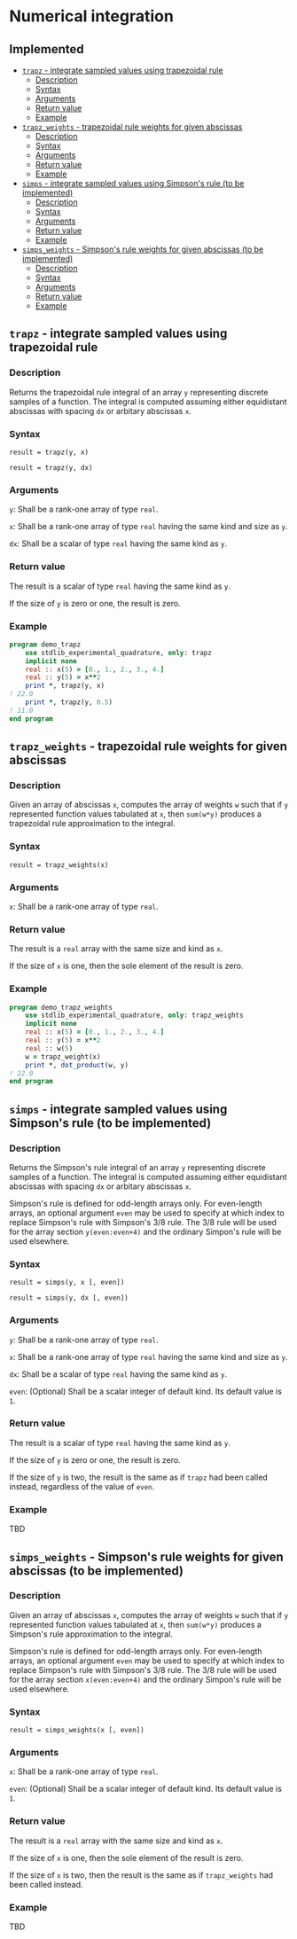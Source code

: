 # Numerical integration

## Implemented

<!-- vim-markdown-toc GFM -->

* [`trapz` - integrate sampled values using trapezoidal rule](#trapz---integrate-sampled-values-using-trapezoidal-rule)
	* [Description](#description)
	* [Syntax](#syntax)
	* [Arguments](#arguments)
	* [Return value](#return-value)
	* [Example](#example)
* [`trapz_weights` - trapezoidal rule weights for given abscissas](#trapz_weights---trapezoidal-rule-weights-for-given-abscissas)
	* [Description](#description-1)
	* [Syntax](#syntax-1)
	* [Arguments](#arguments-1)
	* [Return value](#return-value-1)
	* [Example](#example-1)
* [`simps` - integrate sampled values using Simpson's rule (to be implemented)](#simps---integrate-sampled-values-using-simpsons-rule-to-be-implemented)
	* [Description](#description-2)
	* [Syntax](#syntax-2)
	* [Arguments](#arguments-2)
	* [Return value](#return-value-2)
	* [Example](#example-2)
* [`simps_weights` - Simpson's rule weights for given abscissas (to be implemented)](#simps_weights---simpsons-rule-weights-for-given-abscissas-to-be-implemented)
	* [Description](#description-3)
	* [Syntax](#syntax-3)
	* [Arguments](#arguments-3)
	* [Return value](#return-value-3)
	* [Example](#example-3)

<!-- vim-markdown-toc -->

## `trapz` - integrate sampled values using trapezoidal rule

### Description

Returns the trapezoidal rule integral of an array `y` representing discrete samples of a function. The integral is computed assuming either equidistant abscissas with spacing `dx` or arbitary abscissas `x`.

### Syntax

`result = trapz(y, x)`

`result = trapz(y, dx)`

### Arguments

`y`: Shall be a rank-one array of type `real`.

`x`: Shall be a rank-one array of type `real` having the same kind and size as `y`. 

`dx`: Shall be a scalar of type `real` having the same kind as `y`.

### Return value

The result is a scalar of type `real` having the same kind as `y`.

If the size of `y` is zero or one, the result is zero.

### Example

```fortran
program demo_trapz
    use stdlib_experimental_quadrature, only: trapz
    implicit none
    real :: x(5) = [0., 1., 2., 3., 4.]
    real :: y(5) = x**2
    print *, trapz(y, x) 
! 22.0
    print *, trapz(y, 0.5) 
! 11.0
end program
```

## `trapz_weights` - trapezoidal rule weights for given abscissas

### Description

Given an array of abscissas `x`, computes the array of weights `w` such that if `y` represented function values tabulated at `x`, then `sum(w*y)` produces a trapezoidal rule approximation to the integral.

### Syntax

`result = trapz_weights(x)`

### Arguments

`x`: Shall be a rank-one array of type `real`.

### Return value

The result is a `real` array with the same size and kind as `x`.

If the size of `x` is one, then the sole element of the result is zero.

### Example

```fortran
program demo_trapz_weights
    use stdlib_experimental_quadrature, only: trapz_weights
    implicit none
    real :: x(5) = [0., 1., 2., 3., 4.]
    real :: y(5) = x**2
    real :: w(5) 
    w = trapz_weight(x)
    print *, dot_product(w, y)
! 22.0
end program

```

## `simps` - integrate sampled values using Simpson's rule (to be implemented)

### Description

Returns the Simpson's rule integral of an array `y` representing discrete samples of a function. The integral is computed assuming either equidistant abscissas with spacing `dx` or arbitary abscissas `x`. 

Simpson's rule is defined for odd-length arrays only. For even-length arrays, an optional argument `even` may be used to specify at which index to replace Simpson's rule with Simpson's 3/8 rule. The 3/8 rule will be used for the array section `y(even:even+4)` and the ordinary Simpon's rule will be used elsewhere.

### Syntax

`result = simps(y, x [, even])`

`result = simps(y, dx [, even])`

### Arguments

`y`: Shall be a rank-one array of type `real`.

`x`: Shall be a rank-one array of type `real` having the same kind and size as `y`. 

`dx`: Shall be a scalar of type `real` having the same kind as `y`.

`even`: (Optional) Shall be a scalar integer of default kind. Its default value is `1`.

### Return value

The result is a scalar of type `real` having the same kind as `y`.

If the size of `y` is zero or one, the result is zero.

If the size of `y` is two, the result is the same as if `trapz` had been called instead, regardless of the value of `even`.

### Example

TBD

## `simps_weights` - Simpson's rule weights for given abscissas (to be implemented)

### Description

Given an array of abscissas `x`, computes the array of weights `w` such that if `y` represented function values tabulated at `x`, then `sum(w*y)` produces a Simpson's rule approximation to the integral.

Simpson's rule is defined for odd-length arrays only. For even-length arrays, an optional argument `even` may be used to specify at which index to replace Simpson's rule with Simpson's 3/8 rule. The 3/8 rule will be used for the array section `x(even:even+4)` and the ordinary Simpon's rule will be used elsewhere.

### Syntax

`result = simps_weights(x [, even])`

### Arguments

`x`: Shall be a rank-one array of type `real`.

`even`: (Optional) Shall be a scalar integer of default kind. Its default value is `1`.

### Return value

The result is a `real` array with the same size and kind as `x`.

If the size of `x` is one, then the sole element of the result is zero.

If the size of `x` is two, then the result is the same as if `trapz_weights` had been called instead.

### Example

TBD
